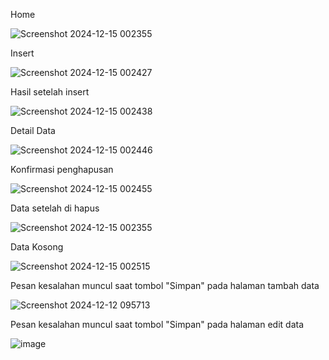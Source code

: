 Home 

![Screenshot 2024-12-15 002355](https://github.com/user-attachments/assets/8c8896dd-d621-474d-8535-4db0fb13958e)

Insert

![Screenshot 2024-12-15 002427](https://github.com/user-attachments/assets/d9b5bbba-9239-458d-93ba-949830fa5245)

Hasil setelah insert

![Screenshot 2024-12-15 002438](https://github.com/user-attachments/assets/5180c385-c809-4f0e-9af5-a8d4b738e739)

Detail Data

![Screenshot 2024-12-15 002446](https://github.com/user-attachments/assets/1af291a4-a5c2-4fff-a50d-1d55afe5f08b)

Konfirmasi penghapusan

![Screenshot 2024-12-15 002455](https://github.com/user-attachments/assets/b8ad019a-567d-4a55-8dee-d67cb3c23fdf)

Data setelah di hapus

![Screenshot 2024-12-15 002355](https://github.com/user-attachments/assets/47d99e4f-40ca-47b2-b800-eefc488a6bf5)

Data Kosong

![Screenshot 2024-12-15 002515](https://github.com/user-attachments/assets/843f5a56-b84d-41f0-9a8d-72cf1c36e7c5)

Pesan kesalahan muncul saat tombol "Simpan" pada halaman tambah data

![Screenshot 2024-12-12 095713](https://github.com/user-attachments/assets/c280bd40-63c4-4004-8515-782df3f3e32d)

Pesan kesalahan muncul saat tombol "Simpan" pada halaman edit data

![image](https://github.com/user-attachments/assets/39d2c20c-92c7-4b51-b7d5-273c56438e0c)


